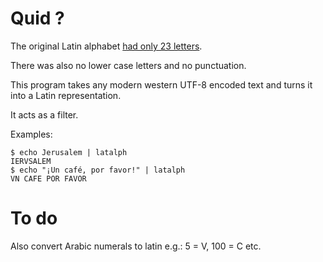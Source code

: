 # Quid ?

The original Latin alphabet [had only 23 letters](https://mysite.du.edu/~etuttle/classics/latalph.htm). 

There was also no lower case letters and no punctuation.

This program takes any modern western UTF-8 encoded text and turns it into a Latin representation.

It acts as a filter.

Examples:

    $ echo Jerusalem | latalph
    IERVSALEM
    $ echo "¡Un café, por favor!" | latalph
    VN CAFE POR FAVOR

# To do

Also convert Arabic numerals to latin e.g.: 5 = V, 100 = C etc.
